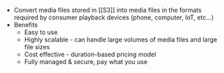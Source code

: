 - Convert media files stored in [[S3]] into media files in the formats required by consumer playback devices (phone, computer, IoT, etc...)
- Benefits
	- Easy to use
	- Highly scalable - can handle large volumes of media files and large file sizes
	- Cost effective - duration-based pricing model
	- Fully managed & secure, pay what you use